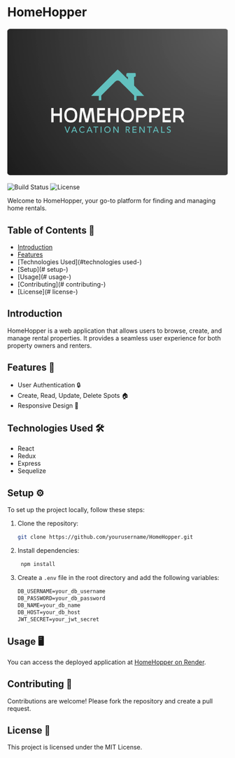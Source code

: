 # HomeHopper

![HomeHopper Logo](frontend/public/logo.png)

![Build Status](https://img.shields.io/badge/build-passing-brightgreen)
![License](https://img.shields.io/badge/license-MIT-blue)

Welcome to HomeHopper, your go-to platform for finding and managing home rentals.

## Table of Contents 📑

- [Introduction](#introduction)
- [Features](#features-)
- [Technologies Used](#technologies used-)
- [Setup](# setup-)
- [Usage](# usage-)
- [Contributing](# contributing-)
- [License](# license-)

## Introduction

HomeHopper is a web application that allows users to browse, create, and manage rental properties. It provides a seamless user experience for both property owners and renters.

## Features 🚀

- User Authentication 🔒
- Create, Read, Update, Delete Spots 🏠
- Responsive Design 📱

## Technologies Used 🛠️

- React
- Redux
- Express
- Sequelize

## Setup ⚙️

To set up the project locally, follow these steps:

1. Clone the repository:

   ```sh
   git clone https://github.com/yourusername/HomeHopper.git

1. Install dependencies:

   ```sh
    npm install
   ```

1. Create a `.env` file in the root directory and add the following variables:

   ```plaintext
   DB_USERNAME=your_db_username
   DB_PASSWORD=your_db_password
   DB_NAME=your_db_name
   DB_HOST=your_db_host
   JWT_SECRET=your_jwt_secret
   ```

## Usage 🖥️

You can access the deployed application at [HomeHopper on Render](https://homehopper.onrender.com).

## Contributing 🤝

Contributions are welcome! Please fork the repository and create a pull request.

## License 📄

This project is licensed under the MIT License.
